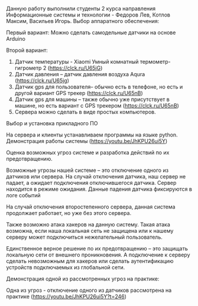 Данную работу выполнили студенты 2 курса направления Информационные системы и технологии - Федоров Лев, Котлов Максим, Васильев Игорь.
Выбор аппаратного обеспечения:

Первый вариант:
Можно сделать самодельные датчики на основе Arduino

Второй вариант:
1.	Датчик температуры - Xiaomi Умный комнатный термометр-гигрометр 2 (https://clck.ru/U65jG)
2.	Датчик давления –  датчик давления воздуха Aqura (https://clck.ru/U65jg)
3.	Датчик gps для пользователя– обычно есть в телефоне, но есть и другой вариант GPS трекер (https://clck.ru/U65nB)  
4.	Датчик gps для машины – также обычно уже присутствует в машине, но есть вариант с GPS трекером (https://clck.ru/U65nB)
5.	Сервера можно сделать в виде простых компьютеров.  



Выбор и установка прикладного ПО

На сервера и клиенты устанавливаем программы на языке python. Демонстрация работы системы (https://youtu.be/JhKPU26ui5Y)



Оценка возможных угроз системе и разработка действий по их предотвращению.

Возможные угрозы нашей системе – это отключение одного из датчиков или сервера. 
На случай отключения датчика, наш сервер не падает, а ожидает подключения отключившегося датчика. Сервер находится в режиме ожидания. Данные падения датчика фиксируются в логе событий

На случай отключения второстепенного сервера, данная система продолжает работает, но уже без этого сервера. 

Также возможно атака хакеров на данную систему. Такая атака возможна, если наша локальная сеть не защищена или к нашему серверу может подключиться нежелательный пользователь. 

Единственное верное решение по их предотвращению – это защищать локальную сети от внешнего проникновения. 
А подключение к серверу сделать невозможным для хакеров или сделать аутентификацию устройств подключаемых из глобальной сети. 



Демонстрация одной из рассмотренных угроз на практике:

Одна из угроз - отключение одного из датчиков рассмотрена на практике (https://youtu.be/JhKPU26ui5Y?t=246)
